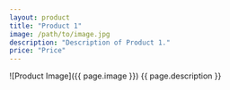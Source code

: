```yaml
---
layout: product
title: "Product 1"
image: /path/to/image.jpg
description: "Description of Product 1."
price: "Price"
---
```


![Product Image]({{ page.image }})
{{ page.description }}
